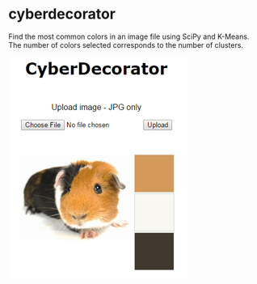 # cyberdecorator
Find the most common colors in an image file using SciPy and K-Means. The number of colors selected corresponds to the number of clusters. 

![](https://github.com/ezchx/cyberdecorator/blob/master/cd_demo_screen.jpg)
